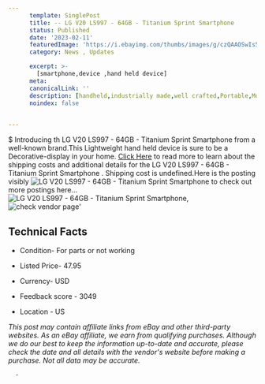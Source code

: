 ```yaml
---
      template: SinglePost
      title: -- LG V20 LS997 - 64GB - Titanium Sprint Smartphone 
      status: Published
      date: '2023-02-11'
      featuredImage: 'https://i.ebayimg.com/thumbs/images/g/czQAAOSwIs5j55px/s-l225.jpg'
      category: News , Updates

      excerpt: >-
        [smartphone,device ,hand held device]
      meta:
      canonicalLink: ''
      description: [handheld,industrially made,well crafted,Portable,Mobile,Compact,Convenient,Lightweight,Maneuverable,Man-portable,Miniature,Carriable,Hand-held,Light,Holdable,Transportable,Mobile device,Pocket-sized,On-the-go,Wireless,Cordless,Compact size,Convenient size, smartphone,device ,hand held device]
      noindex: false
      

---
```

$
      Introducing th LG V20 LS997 - 64GB - Titanium Sprint Smartphone  from a well-known brand.This Lightweight hand held device is sure to be a Decorative-display in your home. [Click Here](https://www.ebay.com/itm/304801403300?hash=item46f79451a4%3Ag%3AczQAAOSwIs5j55px&mkevt=1&mkcid=1&mkrid=711-53200-19255-0&campid=%253CePNCampaignId%253E&customid=%253CreferenceId%253E&toolid=10049) to read more to learn about the shipping costs and additional details for the LG V20 LS997 - 64GB - Titanium Sprint Smartphone . Shipping cost is undefined.Here is the posting visibly ![LG V20 LS997 - 64GB - Titanium Sprint Smartphone ](https://i.ebayimg.com/thumbs/images/g/czQAAOSwIs5j55px/s-l225.jpg) to check out more postings here... ![LG V20 LS997 - 64GB - Titanium Sprint Smartphone ](https://i.ebayimg.com/images/g/czQAAOSwIs5j55px/s-l1600.jpg), ![check vendor page](https://origin-galleryplus.ebayimg.com/ws/web/304801403300_2_0_1/225x225.jpg,https://origin-galleryplus.ebayimg.com/ws/web/304801403300_3_0_1/225x225.jpg,https://origin-galleryplus.ebayimg.com/ws/web/304801403300_4_0_1/225x225.jpg,https://origin-galleryplus.ebayimg.com/ws/web/304801403300_5_0_1/225x225.jpg,https://origin-galleryplus.ebayimg.com/ws/web/304801403300_6_0_1/225x225.jpg,https://origin-galleryplus.ebayimg.com/ws/web/304801403300_7_0_1/225x225.jpg,https://origin-galleryplus.ebayimg.com/ws/web/304801403300_8_0_1/225x225.jpg,https://origin-galleryplus.ebayimg.com/ws/web/304801403300_9_0_1/225x225.jpg,https://origin-galleryplus.ebayimg.com/ws/web/304801403300_10_0_1/225x225.jpg,https://origin-galleryplus.ebayimg.com/ws/web/304801403300_11_0_1/225x225.jpg)'

      

 ## Technical Facts 



     
      

 - Condition- For parts or not working 


      

 - Listed Price- 47.95 


      

 - Currency- USD 


      

 - Feedback score - 3049 


      

 - Location - US 


      
      

 *_This post may contain affiliate links from eBay and other third-party websites. As an eBay affiliate, we earn from qualifying purchases. Although we do our best to keep the information up-to-date and accurate, please check the date and all details with the vendor's website before making a purchase. Not all data may be accurate._*




      -
